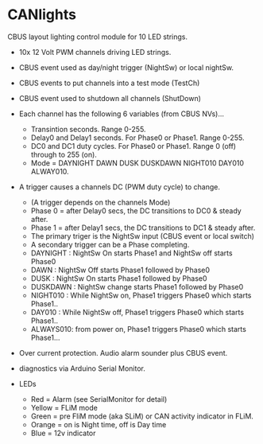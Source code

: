 # CANlights

CBUS layout lighting control module for 10 LED strings.

 - 10x 12 Volt PWM channels driving LED strings. 

 - CBUS event used as day/night trigger (NightSw) or local nightSw.
 - CBUS events to put channels into a test mode (TestCh)
 - CBUS event used to shutdown all channels (ShutDown)
 
 - Each channel has the following 6 variables (from CBUS NVs)...
    - Transintion seconds. Range 0-255.
    - Delay0 and Delay1 seconds. For Phase0 or Phase1. Range 0-255.
    - DC0 and DC1 duty cycles. For Phase0 or Phase1. Range 0 (off) through to 255 (on).
    - Mode = DAYNIGHT DAWN DUSK DUSKDAWN NIGHT010 DAY010 ALWAY010.
 - A trigger causes a channels DC (PWM duty cycle) to change.
    - (A trigger depends on the channels Mode)
    - Phase 0 = after Delay0 secs, the DC transitions to DC0 & steady after.
    - Phase 1 = after Delay1 secs, the DC transitions to DC1 & steady after.
    - The primary triger is the NightSw input (CBUS event or local switch)
    - A secondary trigger can be a Phase completing.
    - DAYNIGHT : NightSw On starts Phase1 and NightSw off starts Phase0
    - DAWN     : NightSw Off starts Phase1 followed by Phase0
    - DUSK     : NightSw On starts Phase1 followed by Phase0
    - DUSKDAWN : NightSw change starts Phase1 followed by Phase0
    - NIGHT010 : While NightSw on, Phase1 triggers Phase0 which starts Phase1..
    - DAY010   : While NightSw off, Phase1 triggers Phase0 which starts Phase1..
    - ALWAYS010: from power on, Phase1 triggers Phase0 which starts Phase1...

 - Over current protection. Audio alarm sounder plus CBUS event.
 - diagnostics via Arduino Serial Monitor. 
 - LEDs
    - Red    = Alarm (see SerialMonitor for detail)
    - Yellow = FLiM mode
    - Green  = pre FliM mode (aka SLiM) or CAN activity indicator in FLiM.
    - Orange = on is Night time, off is Day time
    - Blue   = 12v indicator
 
